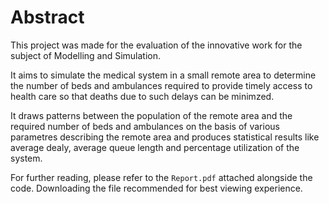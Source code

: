 # Abstract

This project was made for the evaluation of the innovative work for the subject of Modelling and Simulation.

It aims to simulate the medical system in a small remote area to determine the number of beds and ambulances required to provide timely access to health care so that deaths due to such delays can be minimzed.

It draws patterns between the population of the remote area and the required number of beds and ambulances on the basis of various parametres describing the remote area and produces statistical results like average dealy, average queue length and percentage utilization of the system.

For further reading, please refer to the `Report.pdf` attached alongside the code. Downloading the file recommended for best viewing experience.
